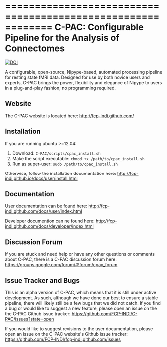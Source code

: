 ============================================================
C-PAC: Configurable Pipeline for the Analysis of Connectomes
============================================================
[![DOI](https://zenodo.org/badge/doi/10.5281/zenodo.14298.svg)](http://dx.doi.org/10.5281/zenodo.14298)

A configurable, open-source, Nipype-based, automated processing pipeline for resting state fMRI data. 
Designed for use by both novice users and experts, C-PAC brings the power, flexibility and elegance 
of Nipype to users in a plug-and-play fashion; no programming required.

Website
-------

The C-PAC website is located here:  http://fcp-indi.github.com/

Installation
------------

If you are running ubuntu >=12.04:
1. Download: `C-PAC/scripts/cpac_install.sh`
2. Make the script executable: `chmod +x /path/to/cpac_install.sh`
3. Run as super-user: `sudo /path/to/cpac_install.sh`

Otherwise, follow the installation documentation here: http://fcp-indi.github.io/docs/user/install.html

Documentation
-------------

User documentation can be found here: http://fcp-indi.github.com/docs/user/index.html

Developer documention can ne found here: http://fcp-indi.github.com/docs/developer/index.html


Discussion Forum
---------------

If you are stuck and need help or have any other questions or comments about C-PAC, there is a C-PAC discussion forum here: https://groups.google.com/forum/#!forum/cpax_forum

Issue Tracker and Bugs
----------------------

This is an alpha version of C-PAC, which means that it is still under active development. As such, although we have done our best to ensure a stable pipeline, 
there will likely still be a few bugs that we did not catch. If you find a bug or would like to suggest a new feature, 
please open an issue on the the C-PAC Github issue tracker: https://github.com/FCP-INDI/C-PAC/issues?state=open

If you would like to suggest revisions to the user documentation, please open an issue on the C-PAC website's Github issue tracker: https://github.com/FCP-INDI/fcp-indi.github.com/issues


